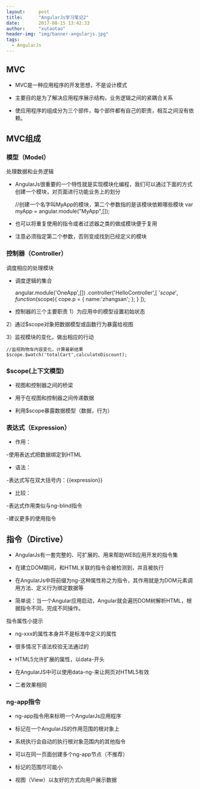 ```yaml
---
layout: 	post
title: 		"AngularJs学习笔记2"
date: 		2017-08-15 13:42:33
author: 	"xutaotao"
header-img: "img/banner-angularjs.jpg"
tags:
  - AngularJs
---
```


## MVC

* MVC是一种应用程序的开发思想，不是设计模式

* 主要目的是为了解决应用程序展示结构，业务逻辑之间的紧耦合关系

* 使应用程序的组成分为三个部件，每个部件都有自己的职责，相互之间没有依赖。

## MVC组成 

### 模型（Model）

处理数据和业务逻辑

* AngularJs很重要的一个特性就是实现模块化编程，我们可以通过下面的方式创建一个模块，对页面进行功能业务上的划分

	//创建一个名字叫MyApp的模块，第二个参数指的是该模块依赖哪些模块
	var myApp = angular.module("MyApp",[]);

* 也可以将重复使用的指令或者过滤器之类的做成模块便于复用

* 注意必须指定第二个参数，否则变成找到已经定义的模块

### 控制器（Controller）

调度相应的处理模块

* 调度逻辑的集合

	angular.module('OneApp',[])
		.controller('HelloController',[
			'$scope',
			function($scope){
				cope.p = {
					name:'zhangsan';
				};
			}
		]);

* 控制器的三个主要职责
1）为应用中的模型设置初始状态

2）通过$scope对象把数据模型或函数行为暴露给视图

3）监视模块的变化，做出相应的行动

	//监视购物车内容变化，计算最新结果
	$scope.$watch('totalCart',calculateDiscount);

### $scope(上下文模型)

* 视图和控制器之间的桥梁

* 用于在视图和控制器之间传递数据

* 利用$scope暴露数据模型（数据，行为）

### 表达式（Expression）

* 作用：

-使用表达式把数据绑定到HTML

* 语法：

-表达式写在双大括号内：{{expression}}

* 比较：

-表达式作用类似与ng-blind指令

-建议更多的使用指令

## 指令（Dirctive）

* AngularJs有一套完整的、可扩展的、用来帮助WEB应用开发的指令集

* 在建立DOM期间，和HTML关联的指令会被检测到，并且被执行

* 在AngularJs中将前缀为ng-这种属性称之为指令，其作用就是为DOM元素调用方法、定义行为绑定数据等

* 简单说：当一个Angular应用启动，Angular就会遍历DOM树解析HTML，根据指令不同，完成不同操作。

指令属性小提示

* ng-xxx的属性本身并不是标准中定义的属性

* 很多情况下语法校验无法通过的

* HTML5允许扩展的属性，以data-开头

* 在AngularJS中可以使用data-ng-来让网页对HTML5有效

* 二者效果相同

### ng-app指令

* ng-app指令用来标明一个AngularJs应用程序

* 标记在一个AngularJS的作用范围的根对象上

* 系统执行会自动的执行根对象范围内的其他指令

* 可以在同一页面创建多个ng-app节点（不推荐）

* 标记的范围尽可能小

* 视图（View）以友好的方式向用户展示数据